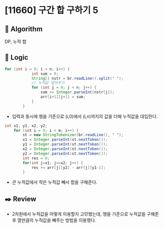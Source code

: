 # [11660] 구간 합 구하기 5

## :pushpin: **Algorithm**

DP, 누적 합

## :round_pushpin: **Logic**

```java
for (int i = 0; i < n; i++) {
			int sum = 0;
			String[] nstr = br.readLine().split(" ");
			// 누적값 넣어주기
			for (int j = 0; j < n; j++) {
				sum += Integer.parseInt(nstr[j]);
				arr[i+1][j+1] = sum;
			}
		}
```

- 입력과 동시에 행을 기준으로 (i,0)에서 (i,n)까지의 값을 더해 누적값을 대입한다. 

```java
int x1, y1, x2, y2;
    for (int i = 0; i < m; i++) {
        st = new StringTokenizer(br.readLine(), " ");
        x1 = Integer.parseInt(st.nextToken());
        y1 = Integer.parseInt(st.nextToken());
        x2 = Integer.parseInt(st.nextToken());
        y2 = Integer.parseInt(st.nextToken());
        int res = 0;
        for(int j=x1; j<=x2; j++) {
            res += arr[j][y2] - arr[j][y1-1];
        }
```

- 큰 누적값에서 작은 누적값 빼서 합을 구해준다.

## :black_nib: **Review**
- 2차원에서 누적값을 어떻게 이용할지 고민했는데, 행을 기준으로 누적값을 구해준 후 열만큼의 누적값을 빼주는 방법을 이용했다.
